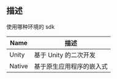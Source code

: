 ## 描述

使用哪种环境的 sdk

| Name   | 描述                     |
| ------ | ------------------------ |
| Unity  | 基于 Unity 的二次开发    |
| Native | 基于原生应用程序的嵌入式 |
